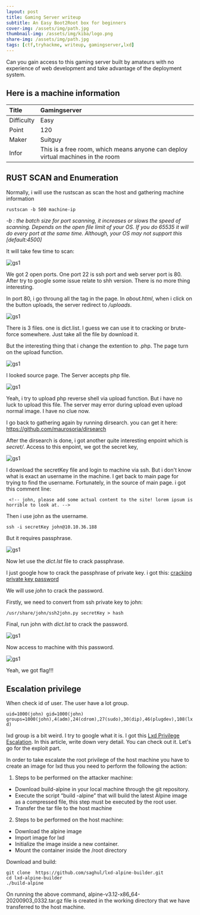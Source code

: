 ```yaml
---
layout: post
title: Gaming Server writeup
subtitle: An Easy Boot2Root box for beginners
cover-img: /assets/img/path.jpg
thumbnail-img: /assets/img/kiba/logo.png
share-img: /assets/img/path.jpg
tags: [ctf,tryhackme, writeup, gamingserver,lxd]
---
```


Can you gain access to this gaming server built by amateurs with no experience of web development and take advantage of the deployment system.


## Here is a machine information

| Title | Gamingserver | 
| :------ |:--- | 
| Difficulty | Easy | 
| Point | 120 |
| Maker | Suitguy |
| Infor | This is a free room, which means anyone can deploy virtual machines in the room  | 


## RUST SCAN and Enumeration
Normally, i will use the rustscan as scan the host and gathering machine information


``` rustscan -b 500 machine-ip ```
<em>

-b : the batch size for port scanning, it increases or slows the speed of scanning. Depends on the open file limit of your OS.  If you do 65535 it will do every port at the same time. Although, your OS may not support this [default:4500]
</em>

It will take few time to scan: 

![gs1](/assets/img/gs/gs1.png)

We got 2 open ports. One port 22 is ssh port  and web server port is 80. After try to google some issue relate to shh version. There is no more thing interesting. 

In port 80, i go throung all the tag in the page. In *about.html*, when i click on the button uploads, the server redirect to */uploads*.

![gs1](/assets/img/gs/gs2.png)

There is 3 files. one is dict.list. I guess we can use it to cracking or brute-force somewhere. Just take all the file by download it.

But the interesting thing that i change the extention to .php. The page turn on the upload function.

![gs1](/assets/img/gs/gs3.png)

I looked source page. The Server accepts php file. 

![gs1](/assets/img/gs/gs4.png)

Yeah, i try to upload php reverse shell via upload function. But i have no luck to upload this file. The server may error during upload even upload normal image. I have no clue now. 

I go back to gathering again by running dirsearch. you can get it here: https://github.com/maurosoria/dirsearch

After the dirsearch is done, i got another quite interesting enpoint which is *secret/*. Access to this enpoint, we got the secret key, 

![gs1](/assets/img/gs/gs5.png)

I download the secretKey file and login to machine via ssh. But i don't know what is exact an username in the machine. I get back to main page for trying to find the username. Fortunately, in the source of main page. i got this comment line:

``` <!-- john, please add some actual content to the site! lorem ipsum is horrible to look at. -->```

Then i use john as the username.

``` ssh -i secretKey john@10.10.36.188 ```

But it requires passphrase. 

![gs1](/assets/img/gs/gs6.png)

Now let use the *dict.lst* file to crack passphrase.

I just google how to crack the passphrase of private key. i got this: [cracking private key password](https://null-byte.wonderhowto.com/how-to/crack-ssh-private-key-passwords-with-john-ripper-0302810/)

We will use *john* to crack the password. 

Firstly, we need to convert from ssh private key to john: 

``` /usr/share/john/ssh2john.py secretKey > hash  ```

Final, run john with *dict.lst* to crack the password.

![gs1](/assets/img/gs/gs7.png)

Now access to machine with this password. 

![gs1](/assets/img/gs/gs7.png)


Yeah, we got flag!!!

## Escalation privilege

When check id of user. The user have a lot group.

```uid=1000(john) gid=1000(john) groups=1000(john),4(adm),24(cdrom),27(sudo),30(dip),46(plugdev),108(lxd) ```

lxd group is a bit weird. I try to google what it is. I got this [Lxd Privilege Escalation](https://www.hackingarticles.in/lxd-privilege-escalation/). In this article, write down very detail. You can check out it. Let's go for the exploit part.

In order to take escalate the root privilege of the host machine you have to create an image for lxd thus you need to perform the following the action:

1.  Steps to be performed on the attacker machine:
- Download build-alpine in your local machine through the git repository.
- Execute the script “build -alpine” that will build the latest Alpine image as a compressed file, this step must be executed by the root user.
- Transfer the tar file to the host machine
2. Steps to be performed on the host machine:
- Download the alpine image
- Import image for lxd
- Initialize the image inside a new container.
- Mount the container inside the /root directory

Download and build:

```
git clone  https://github.com/saghul/lxd-alpine-builder.git
cd lxd-alpine-builder
./build-alpine
```

On running the above command, alpine-v3.12-x86_64-20200903_0332.tar.gz  file is created in the working directory that we have transferred to the host machine.


